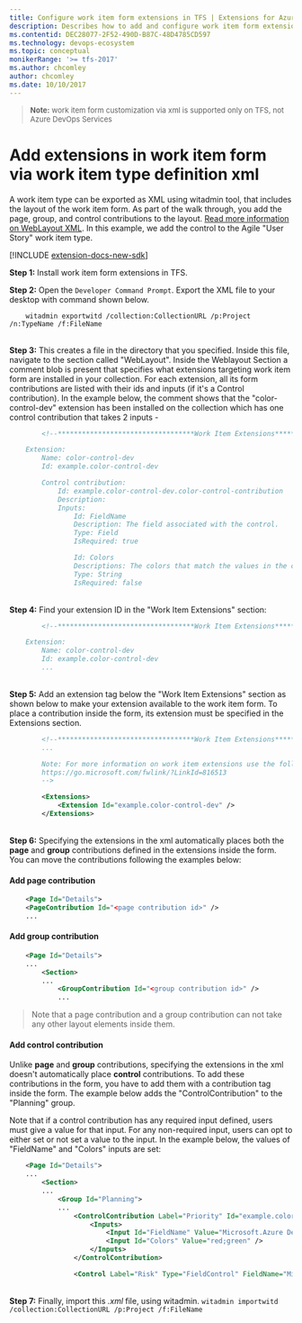```yaml
---
title: Configure work item form extensions in TFS | Extensions for Azure DevOps Services
description: Describes how to add and configure work item form extensions in TFS.
ms.contentid: DEC28077-2F52-490D-B87C-48D4785CD597
ms.technology: devops-ecosystem
ms.topic: conceptual
monikerRange: '>= tfs-2017'
ms.author: chcomley
author: chcomley
ms.date: 10/10/2017
---
```


<blockquote style="font-size: 13px"><b>Note:</b> work item form customization via xml is supported only on TFS, not Azure DevOps Services</blockquote>  

# Add extensions in work item form via work item type definition xml

A work item type can be exported as XML using witadmin tool, that includes the layout of the work item form. As part of the walk through, you add the page, group, and control contributions to the layout. [Read more information on WebLayout XML](/azure/devops/reference/xml/weblayout-xml-elements). In this example, we add the control to the Agile "User Story" work item type.

[!INCLUDE [extension-docs-new-sdk](../../includes/extension-docs-new-sdk.md)]

**Step 1:** Install work item form extensions in TFS.

**Step 2:** Open the `Developer Command Prompt`. Export the XML file to your desktop with command shown below.

```
    witadmin exportwitd /collection:CollectionURL /p:Project /n:TypeName /f:FileName
```

<br>
<strong>Step 3:</strong>  This creates a file in the directory that you specified. Inside this file, navigate to the section called &quot;WebLayout&quot;. Inside the Weblayout Section a comment blob is present that specifies what extensions targeting work item form are installed in your collection. For each extension, all its form contributions are listed with their ids and inputs (if it&#39;s a Control contribution). In the example below, the comment shows that the &quot;color-control-dev&quot; extension has been installed on the collection which has one control contribution that takes 2 inputs -

```xml
        <!--**********************************Work Item Extensions***************************

    Extension:
        Name: color-control-dev
        Id: example.color-control-dev

        Control contribution:
            Id: example.color-control-dev.color-control-contribution
            Description:
            Inputs:
                Id: FieldName
                Description: The field associated with the control.
                Type: Field
                IsRequired: true

                Id: Colors
                Descriptions: The colors that match the values in the control.
                Type: String
                IsRequired: false
```

<br>
<strong>Step 4:</strong>  Find your extension ID in the &quot;Work Item Extensions&quot; section:

```xml
        <!--**********************************Work Item Extensions***************************

    Extension:
        Name: color-control-dev
        Id: example.color-control-dev
        ...
```

<br>
<strong>Step 5:</strong>  Add an extension tag below the &quot;Work Item Extensions&quot; section as shown below to make your extension available to the work item form. To place a contribution inside the form, its extension must be specified in the Extensions section.

```xml
        <!--**********************************Work Item Extensions***************************
        ...

        Note: For more information on work item extensions use the following topic:
        https://go.microsoft.com/fwlink/?LinkId=816513
        -->

        <Extensions>
            <Extension Id="example.color-control-dev" />
        </Extensions>
```

<br>
<strong>Step 6:</strong>  Specifying the extensions in the xml automatically places both the <strong>page</strong> and <strong>group</strong> contributions defined in the extensions inside the form. You can move the contributions following the examples below:

#### Add page contribution

```xml
    <Page Id="Details">
    <PageContribution Id="<page contribution id>" />
    ...
```

#### Add group contribution

```xml
    <Page Id="Details">
    ...
        <Section>
        ...
            <GroupContribution Id="<group contribution id>" />
            ...
```

> Note that a page contribution and a group contribution can not take any other layout elements inside them.

#### Add control contribution

Unlike **page** and **group** contributions, specifying the extensions in the xml doesn't automatically place **control** contributions.
To add these contributions in the form, you have to add them with a contribution tag inside the form. The example below adds the "ControlContribution" to the "Planning" group.

Note that if a control contribution has any required input defined, users must give a value for that input. For any non-required input, users can opt to either set or not set a value to the input. In the example below, the values of "FieldName" and "Colors" inputs are set:

```xml
    <Page Id="Details">
    ...
        <Section>
        ...
            <Group Id="Planning">
            ...
                <ControlContribution Label="Priority" Id="example.color-control-dev.color-control-contribution">
                    <Inputs>
                        <Input Id="FieldName" Value="Microsoft.Azure DevOps Services.Common.Priority" />
                        <Input Id="Colors" Value="red;green" />
                    </Inputs>
                </ControlContribution>

                <Control Label="Risk" Type="FieldControl" FieldName="Microsoft.Azure DevOps Services.Common.Risk" />
```

<br>
<strong>Step 7:</strong>  Finally, import this <em>.xml</em> file, using witadmin.
<code>witadmin importwitd /collection:CollectionURL /p:Project /f:FileName</code>
